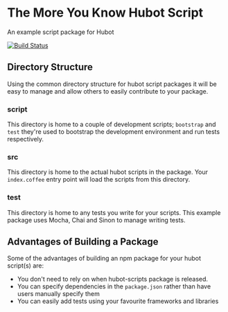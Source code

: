 # The More You Know Hubot Script

An example script package for Hubot

[![Build Status](https://circleci.com/gh/lightcap/hubot-the-more-you-know.png?circle-token=91821973fcec9a83df09961b7bc6e7573c09d2c0)](https://circleci.com/gh/lightcap/hubot-the-more-you-know)

## Directory Structure

Using the common directory structure for hubot script packages it will be easy
to manage and allow others to easily contribute to your package.

### script

This directory is home to a couple of development scripts; `bootstrap` and `test`
they're used to bootstrap the development environment and run tests
respectively.

### src

This directory is home to the actual hubot scripts in the package. Your
`index.coffee` entry point will load the scripts from this directory.

### test

This directory is home to any tests you write for your scripts. This example
package uses Mocha, Chai and Sinon to manage writing tests.

## Advantages of Building a Package

Some of the advantages of building an npm package for your hubot script(s) are:

* You don't need to rely on when hubot-scripts package is released.
* You can specify dependencies in the `package.json` rather than have users
  manually specify them
* You can easily add tests using your favourite frameworks and libraries
